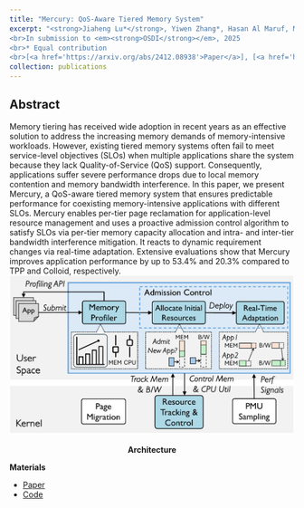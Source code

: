 ```yaml
---
title: "Mercury: QoS-Aware Tiered Memory System"
excerpt: "<strong>Jiaheng Lu*</strong>, Yiwen Zhang*, Hasan Al Maruf, Minseo Park, Yunxuan Tang, Fan Lai, Mosharaf Chowdhury.
<br>In submission to <em><strong>OSDI</strong></em>, 2025
<br>* Equal contribution
<br>[<a href='https://arxiv.org/abs/2412.08938'>Paper</a>], [<a href='https://github.com/SymbioticLab/Mercury'>Code</a>]"
collection: publications
---
```


[//]: # (<b>Jiaheng Lu*</b>, Yiwen Zhang, Hasan Maruf, Minseo Park, Yunxuan Tang, Rita Gupta, Fan Lai, Mosharaf Chowdhury.)

[//]: # (<br>In submission to <em>OSDI</em>, 2025)

[//]: # (<br>* Equal contribution)

[//]: # (<br>[[Paper]&#40;#&#41;], [[Code]&#40;#&#41;])
<h2>Abstract</h2>
Memory tiering has received wide adoption in recent years as an effective solution to address the increasing memory demands of memory-intensive workloads. However, existing tiered memory systems often fail to meet service-level objectives (SLOs) when multiple applications share the system because they lack Quality-of-Service (QoS) support. Consequently, applications suffer severe performance drops due to local memory contention and memory bandwidth interference.
In this paper, we present Mercury, a QoS-aware tiered memory system that ensures predictable performance for coexisting memory-intensive applications with different SLOs. Mercury enables per-tier page reclamation for application-level resource management and uses a proactive admission control algorithm to satisfy SLOs via per-tier memory capacity allocation and intra- and inter-tier bandwidth interference mitigation. It reacts to dynamic requirement changes via real-time adaptation. Extensive evaluations show that Mercury improves application performance by up to 53.4% and 20.3% compared to TPP and Colloid, respectively.
<br>
<img src='/images/mercury_overview_new.pdf'>
<p><center><b>Architecture</b></center></p>

**Materials**
<ul>
<li><a href="https://arxiv.org/abs/2412.08938">Paper</a></li>
<li><a href="https://github.com/SymbioticLab/Mercury">Code</a></li>
</ul>


